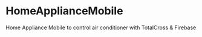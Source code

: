 # HomeApplianceMobile
Home Appliance Mobile to control air conditioner with TotalCross &amp; Firebase
